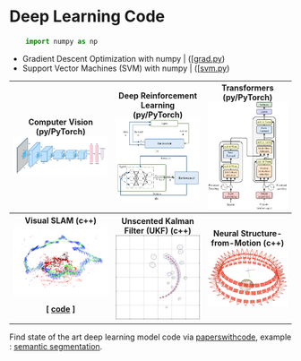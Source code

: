 # Deep Learning Code

```python
    import numpy as np

```

+  Gradient Descent Optimization with numpy | ([[grad.py](code/grad.py))
+  Support Vector Machines (SVM) with numpy | ([[svm.py](code/svm.py))

<table width=100%>
<tr>
<th>
Computer Vision (py/PyTorch)

<img src="img/cv.png" width=100%> 

</th>
<th>
Deep Reinforcement Learning (py/PyTorch)

<img src="img/rl.png" width=100%> 

</th>
<th>
Transformers (py/PyTorch)

<img src="img/transformer.png" width=100%> 

</th>
</tr>
<tr>
<th>
Visual SLAM (c++)

<img src="img/vslam2.png" width=100%> 

[ [code](./code/slam/README.MD) ]

</th>
<th>
Unscented Kalman Filter (UKF) (c++)

<img src="img/kf.gif" width=100%> 

</th>
<th>
Neural Structure-from-Motion (c++)

<img src="img/sfm.webp" width=100%> 

</th>
</tr>
</table>

Find state of the art deep learning model code via [paperswithcode](https://paperswithcode.com/sota), example : [semantic segmentation](https://paperswithcode.com/task/semantic-segmentation).